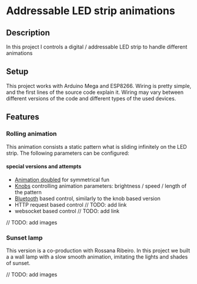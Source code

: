 # Addressable LED strip animations

## Description

In this project I controls a digital / addressable LED strip to handle different animations

## Setup

This project works with Arduino Mega and ESP8266. Wiring is pretty simple, and the first lines of the source code explain it. Wiring may vary between different versions of the code and different types of the used devices.

## Features

### Rolling animation

This animation consists a static pattern what is sliding infinitely on the LED strip. The following parameters can be configured:

#### special versions and attempts

- [Animation doubled](https://github.com/szedlakmate/digital-rgb-led-strip/tree/double_stripes) for symmetrical fun
- [Knobs](https://github.com/szedlakmate/digital-rgb-led-strip/blob/potmeter-3) controlling animation parameters: brightness / speed / length of the pattern
- [Bluetooth](https://github.com/szedlakmate/digital-rgb-led-strip/tree/bluetooth) based control, similarly to the knob based version
- HTTP request based control // TODO: add link
- websocket based control // TODO: add link

// TODO: add images

### Sunset lamp

This version is a co-production with Rossana Ribeiro. In this project we built a a wall lamp with a slow smooth animation, imitating the lights and shades of sunset.

// TODO: add images
